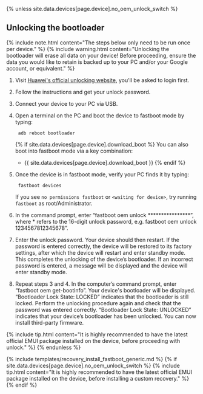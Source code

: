 {% unless site.data.devices[page.device].no_oem_unlock_switch %}
## Unlocking the bootloader

{% include note.html content="The steps below only need to be run once per device." %}
{% include warning.html content="Unlocking the bootloader will erase all data on your device!
Before proceeding, ensure the data you would like to retain is backed up to your PC and/or your Google account, or equivalent." %}

1. Visit [Huawei's official unlocking website](http://emui.huawei.com/en/plugin/unlock/index), you'll be asked to login first.
2. Follow the instructions and get your unlock password.
3. Connect your device to your PC via USB.
4. Open a terminal on the PC and boot the device to fastboot mode by typing:

        adb reboot bootloader

    {% if site.data.devices[page.device].download_boot %}
    You can also boot into fastboot mode via a key combination:
    
    * {{ site.data.devices[page.device].download_boot }}
    {% endif %}
5. Once the device is in fastboot mode, verify your PC finds it by typing:

        fastboot devices

    If you see `no permissions fastboot` or `<waiting for device>`, try running `fastboot` as root/Administrator.
6. In the command prompt, enter “fastboot oem unlock \*\*\*\*\*\*\*\*\*\*\*\*\*\*\*\*”, where * refers to the 16-digit unlock password, e.g. fastboot oem unlock 1234567812345678”.
7. Enter the unlock password. Your device should then restart. If the password is entered correctly, the device will be restored to its factory settings, after which the device will restart and enter standby mode. This completes the unlocking of the device’s bootloader. If an incorrect password is entered, a message will be displayed and the device will enter standby mode.
8. Repeat steps 3 and 4. In the computer’s command prompt, enter “fastboot oem get-bootinfo”. Your device's bootloader will be displayed. “Bootloader Lock State: LOCKED” indicates that the bootloader is still locked. Perform the unlocking procedure again and check that the password was entered correctly. “Bootloader Lock State: UNLOCKED” indicates that your device’s bootloader has been unlocked. You can now install third-party firmware.

{% include tip.html content="It is highly recommended to have the latest official EMUI package installed on the device, before proceeding with unlock." %}
{% endunless %}

{% include templates/recovery_install_fastboot_generic.md %}
{% if site.data.devices[page.device].no_oem_unlock_switch %}
{% include tip.html content="It is highly recommended to have the latest official EMUI package installed on the device, before installing a custom recovery." %}
{% endif %}
